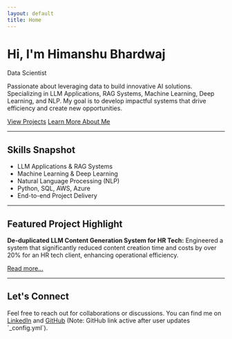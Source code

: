 ```yaml
---
layout: default
title: Home
---
```


<div class="hero-section">
  <h1>Hi, I'm Himanshu Bhardwaj</h1>
  <p class="tagline">Data Scientist</p>
  <p class="intro">
    Passionate about leveraging data to build innovative AI solutions. Specializing in LLM Applications, RAG Systems, Machine Learning, Deep Learning, and NLP. My goal is to develop impactful systems that drive efficiency and create new opportunities.
  </p>
  <div class="hero-buttons">
    <a href="{{ '/projects/' | relative_url }}" class="btn btn-primary">View Projects</a>
    <a href="{{ '/about/' | relative_url }}" class="btn btn-secondary">Learn More About Me</a>
    <!-- Optional: <a href="/assets/resume.pdf" class="btn btn-secondary" target="_blank">Download Resume</a> -->
  </div>
</div>

<hr class="section-divider">

<div class="home-section">
  <h2>Skills Snapshot</h2>
  <ul class="skills-list">
    <li>LLM Applications & RAG Systems</li>
    <li>Machine Learning & Deep Learning</li>
    <li>Natural Language Processing (NLP)</li>
    <li>Python, SQL, AWS, Azure</li>
    <li>End-to-end Project Delivery</li>
  </ul>
</div>

<hr class="section-divider">

<div class="home-section">
  <h2>Featured Project Highlight</h2>
  <p><strong>De-duplicated LLM Content Generation System for HR Tech:</strong> Engineered a system that significantly reduced content creation time and costs by over 20% for an HR tech client, enhancing operational efficiency.</p>
  <p><a href="{{ '/projects/' | relative_url }}#de-duplicated-llm-content-generation-system-for-hr-tech">Read more...</a></p>
</div>

<hr class="section-divider">

<div class="home-section contact-prompt">
  <h2>Let's Connect</h2>
  <p>Feel free to reach out for collaborations or discussions. You can find me on <a href="https://www.linkedin.com/in/{{ site.linkedin_username }}" target="_blank" rel="noopener noreferrer">LinkedIn</a> and <a href="https://github.com/{{ site.github_username }}" target="_blank" rel="noopener noreferrer">GitHub</a> (Note: GitHub link active after user updates `_config.yml`).</p>
</div>
